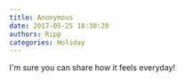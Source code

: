 ```yaml
---
title: Anonymous
date: 2017-05-25 18:30:20
authors: Ripp
categories: Holiday
---
```


 I'm sure you can share how it feels everyday!